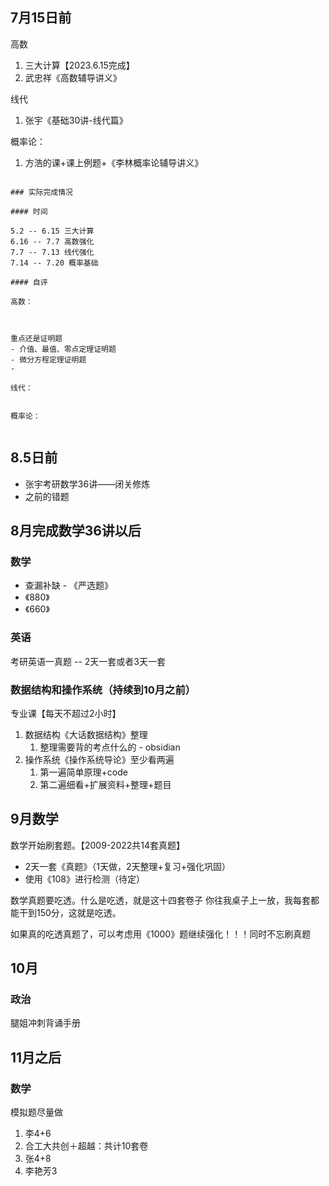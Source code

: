 ## 7月15日前

高数
1. 三大计算【2023.6.15完成】
2. 武忠祥《高数辅导讲义》

线代
1.  张宇《基础30讲-线代篇》

概率论：
1. 方浩的课+课上例题+《李林概率论辅导讲义》

```ad-summary

### 实际完成情况

#### 时间

5.2 -- 6.15 三大计算
6.16 -- 7.7 高数强化
7.7 -- 7.13 线代强化
7.14 -- 7.20 概率基础

#### 自评

高数：



重点还是证明题
- 介值、最值、零点定理证明题
- 微分方程定理证明题
- 

线代：


概率论：


```

## 8.5日前

- 张宇考研数学36讲——闭关修炼
- 之前的错题

## 8月完成数学36讲以后

### 数学

- 查漏补缺 - 《严选题》
- 《880》
- 《660》

### 英语

考研英语一真题 -- 2天一套或者3天一套

### 数据结构和操作系统（持续到10月之前）

专业课【每天不超过2小时】

1. 数据结构《大话数据结构》整理
	1. 整理需要背的考点什么的 - obsidian
2. 操作系统《操作系统导论》至少看两遍
	1. 第一遍简单原理+code
	2. 第二遍细看+扩展资料+整理+题目

## 9月数学

数学开始刷套题。【2009-2022共14套真题】

- 2天一套《真题》（1天做，2天整理+复习+强化巩固）
- 使用《108》进行检测（待定）

数学真题要吃透。什么是吃透，就是这十四套卷子 你往我桌子上一放，我每套都能干到150分，这就是吃透。

如果真的吃透真题了，可以考虑用《1000》题继续强化！！！同时不忘刷真题

## 10月

### 政治

腿姐冲刺背诵手册

## 11月之后

### 数学

模拟题尽量做

1. 李4+6
3. 合工大共创＋超越：共计10套卷
4. 张4+8
5. 李艳芳3
